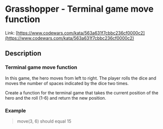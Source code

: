 # Grasshopper - Terminal game move function

Link: [https://www.codewars.com/kata/563a631f7cbbc236cf0000c2](https://www.codewars.com/kata/563a631f7cbbc236cf0000c2)

## Description

### Terminal game move function

In this game, the hero moves from left to right. The player rolls the dice and moves the number of spaces indicated by the dice two times.

Create a function for the terminal game that takes the current position of the hero and the roll (1-6) and return the new position.

### Example

> move(3, 6) should equal 15
